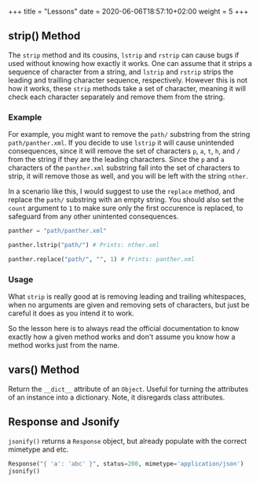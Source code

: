 +++
title = "Lessons"
date = 2020-06-06T18:57:10+02:00
weight = 5
+++


## strip() Method

The `strip` method and its cousins, `lstrip` and `rstrip` can cause bugs if used without knowing how exactly it works. One can assume that it strips a sequence of character from a string, and `lstrip` and `rstrip` strips the leading and trailling character sequence, respectively. However this is not how it works, these `strip` methods take a set of character, meaning it will check each character separately and remove them from the string.

### Example

For example, you might want to remove the `path/` substring from the string `path/panther.xml`. If you decide to use `lstrip` it will cause unintended consequences, since it will remove the set of characters `p`, `a`, `t`, `h`, and `/` from the string if they are the leading characters. Since the `p` and `a` characters of the `panther.xml` substring fall into the set of characters to strip, it will remove those as well, and you will be left with the string `nther`. 

In a scenario like this, I would suggest to use the `replace` method, and replace the `path/` substring with an empty string. You should also set the `count` argument to `1` to make sure only the first occurence is replaced, to safeguard from any other unintented consequences.

```python
panther = "path/panther.xml"

panther.lstrip("path/") # Prints: nther.xml

panther.replace("path/", "", 1) # Prints: panther.xml
```

### Usage

What `strip` is really good at is removing leading and trailing whitespaces, when no arguments are given and removing  sets of characters, but just be careful it does as you intend it to work.

So the lesson here is to always read the official documentation to know exactly how a given method works and don't assume you know how a method works just from the name.

## vars() Method

Return the `__dict__` attribute of an `Object`. Useful for turning the attributes of an instance into a dictionary. Note, it disregards class attributes.

## Response and Jsonify

`jsonify()` returns a `Response` object, but already populate with the correct mimetype and etc.

```python
Response("{ 'a': 'abc' }", status=200, mimetype='application/json')
jsonify()
```